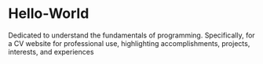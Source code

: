 # Hello-World
Dedicated to understand the fundamentals of programming. Specifically, for a CV website for professional use, highlighting accomplishments, projects, interests, and experiences
